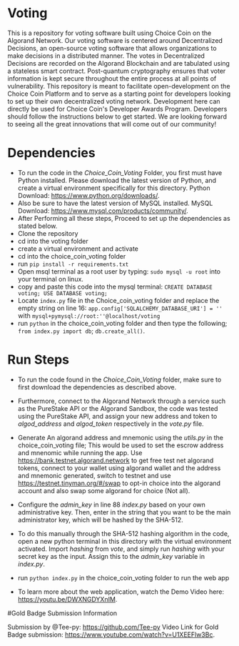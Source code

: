 # Voting
This is a repository for voting software built using Choice Coin on the Algorand Network. Our voting software is centered around Decentralized Decisions, an open-source voting software that allows organizations to make decisions in a distributed manner. The votes in Decentralized Decisions are recorded on the Algorand Blockchain and are tabulated using a stateless smart contract. Post-quantum cryptography ensures that voter information is kept secure throughout the entire process at all points of vulnerability. This repository is meant to facilitate open-development on the Choice Coin Platform and to serve as a starting point for developers looking to set up their own decentralized voting network. Development here can directly be used for Choice Coin's Developer Awards Program. Developers should follow the instructions below to get started. We are looking forward to seeing all the great innovations that will come out of our community!


# Dependencies
- To run the code in the *Choice_Coin_Voting* Folder, you first must have Python installed. Please download the latest version of Python, and create a virtual environment specifically for this directory. Python Download: https://www.python.org/downloads/.
- Also be sure to have the latest version of MySQL installed. MySQL Download: https://www.mysql.com/products/community/.
- After Performing all these steps, Proceed to set up the dependencies as stated below.
- Clone the repository
- cd into the voting folder
- create a virtual environment and activate 
- cd into the choice_coin_voting folder
- run `pip install -r requirements.txt`
- Open msql terminal as a root user by typing: `sudo mysql -u root` into your terminal on linux.
- copy and paste this code into the mysql terminal: ```CREATE DATABASE voting;
    USE DATABASE voting;```
- Locate `index.py` file in the Choice_coin_voting folder and replace the empty string on line 16: `app.config['SQLALCHEMY_DATABASE_URI'] = ''` with `mysql+pymysql://root:''@localhost/voting`
- run `python` in the choice_coin_voting folder and then type the following; `from index.py import db`; `db.create_all()`.


# Run Steps
- To run the code found in the *Choice_Coin_Voting* folder, make sure to first download the dependencies as described above.

- Furthermore, connect to the Algorand Network through a service such as the PureStake API or the Algorand Sandbox, the code was tested using the PureStake API, and assign your new address and token to *algod_address* and *algod_token* respectively in the *vote.py* file.

- Generate An algorand address and mnemonic using the *utils.py* in the choice_coin_voting file; This would be used to set the escrow address and mnenomic while running the app. Use https://bank.testnet.algorand.network to get free test net algorand tokens, connect to your wallet using algorand wallet and the address and mnemonic generated, switch to testnet and  use https://testnet.tinyman.org/#/swap to opt-in choice into the algorand account and also swap some algorand for choice (Not all). 

- Configure the *admin_key* in line 88 *index.py* based on your own administrative key. Then, enter in the string that you want to be the main administrator key, which will be hashed by the SHA-512.

- To do this manually through the SHA-512 hashing algorithm in the code, open a new python terminal in this directory with the virtual environment activated. Import *hashing* from *vote*, and simply run *hashing* with your secret key as the input. Assign this to the *admin_key* variable in *index.py*.

- run `python index.py` in the choice_coin_voting folder to run the web app
- To learn more about the web application, watch the Demo Video here: https://youtu.be/DWXNGDYXnIM.

#Gold Badge Submission Information

Submission by @Tee-py: https://github.com/Tee-py
Video Link for Gold Badge submission: https://www.youtube.com/watch?v=U1XEEFlw3Bc.

